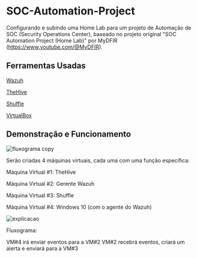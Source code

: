 # SOC-Automation-Project
Configurando e subindo uma Home Lab para um projeto de Automação de SOC (Security Operations Center), baseado no projeto original "SOC Automation Project (Home Lab)" por MyDFIR (https://www.youtube.com/@MyDFIR).

## Ferramentas Usadas

[Wazuh](https://wazuh.com)

[TheHive](https://thehive-project.org)

[Shuffle](https://shuffler.io)

[VirtualBox](https://www.virtualbox.org)

## Demonstração e Funcionamento

![fluxograma copy](https://github.com/finotti94/SOC-Automation-Project/assets/7770279/5460545a-d906-4726-82ad-c1c5a8e22627)

Serão criadas 4 máquinas virtuais, cada uma com uma função específica:

Máquina Virtual #1: TheHive

Máquina Virtual #2: Gerente Wazuh

Máquina Virtual #3: Shuffle

Máquina Virtual #4: Windows 10 (com o agente do Wazuh)

![explicacao](https://github.com/finotti94/SOC-Automation-Project/assets/7770279/3d9ced65-fb53-47cd-a535-addb52bb08db)

Fluxograma:

VM#4 irá enviar eventos para a VM#2
VM#2 recebrá eventos, criará um alerta e enviará para a VM#3
